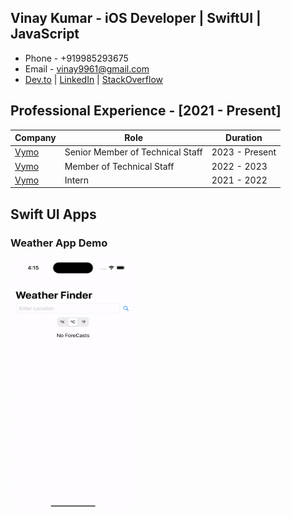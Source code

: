 ## Vinay Kumar - iOS Developer | SwiftUI | JavaScript

* Phone - +919985293675
* Email - vinay9961@gmail.com
* [Dev.to](https://dev.to/vinaykumar0339/) | [LinkedIn](https://www.linkedin.com/in/vinay-kumar-0339/) | [StackOverflow](https://stackoverflow.com/users/20378132/vinay-kumar?tab=profile)


## Professional Experience - [2021 - Present]
| Company    | Role    | Duration    |
|-------------|-------------|-------------|
| [Vymo](https://vymo.com/)  | Senior Member of Technical Staff | 2023 - Present |
| [Vymo](https://vymo.com/)  | Member of Technical Staff | 2022 - 2023 |
| [Vymo](https://vymo.com/)  | Intern | 2021 - 2022 |

## Swift UI Apps
### Weather App Demo
<img src="https://github.com/vinaykumar0339/SwiftUIApps/blob/main/Demos/WeatherApp.gif" alt="Weather App Demo" width="200" height="400">

<!--
**vinaykumar0339/vinaykumar0339** is a ✨ _special_ ✨ repository because its `README.md` (this file) appears on your GitHub profile.

Here are some ideas to get you started:

- 🔭 I’m currently working on ...
- 🌱 I’m currently learning ...
- 👯 I’m looking to collaborate on ...
- 🤔 I’m looking for help with ...
- 💬 Ask me about ...
- 📫 How to reach me: ...
- 😄 Pronouns: ...
- ⚡ Fun fact: ...
-->
